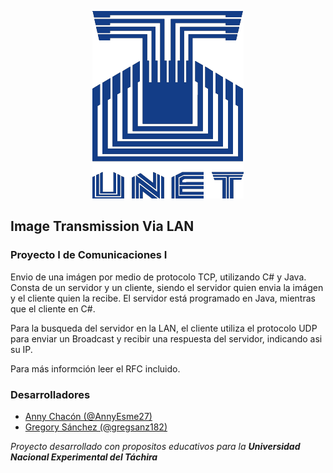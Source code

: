 <p align="center">
  <img src="unetLogo.png"/>
</p>

## Image Transmission Via LAN
### Proyecto I de Comunicaciones I

Envio de una imágen por medio de protocolo TCP, utilizando C# y Java.
Consta de un servidor y un cliente, siendo el servidor quien envia la imágen y el cliente quien la recibe. El servidor está programado en Java, mientras que el cliente en C#.

Para la busqueda del servidor en la LAN, el cliente utiliza el protocolo UDP para enviar un Broadcast y recibir una respuesta del servidor, indicando asi su IP.

Para más informción leer el RFC incluido.

### Desarrolladores
* [Anny Chacón (@AnnyEsme27)](https://github.com/AnnyEsme27)
* [Gregory Sánchez (@gregsanz182)](https://github.com/gregsanz182)

*Proyecto desarrollado con propositos educativos para la **Universidad Nacional
Experimental del Táchira***
